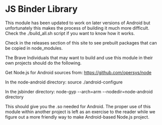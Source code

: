 # JS Binder Library

This module has been updated to work on later versions of Android but unfortunately this makes the process of building it much more difficult. Check the ./build_all.sh script if you want to know how it works. 

Check in the releases section of this site to see prebuilt packages that can be copied in node_modules.

The Brave Individuals that may want to build and use this module in their own projects should do the following.

Get Node.js for Android sources from:
https://github.com/opersys/node

In the node-android directory:
source ./android-configure

In the jsbinder directory:
node-gyp --arch=arm --nodedir=node-android directory

This should give you the .so needed for Android. The proper use of this module within another project is left as an exercise to the reader while we figure out a more friendly way to make Android-based Node.js project.
